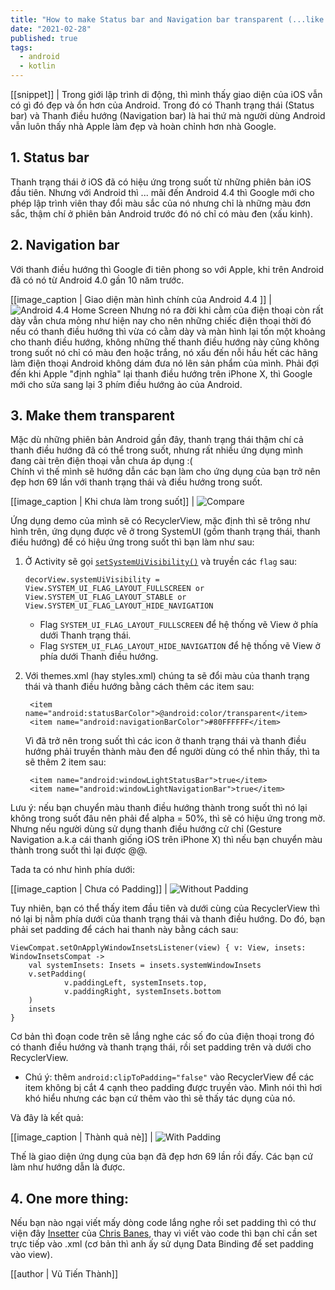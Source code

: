 ```yaml
---
title: "How to make Status bar and Navigation bar transparent (...like iOS) on Android"
date: "2021-02-28"
published: true
tags:
  - android
  - kotlin
---
```


[[snippet]]
| Trong giới lập trình di động, thì mình thấy giao diện của iOS vẫn có gì đó đẹp và ổn hơn của Android. Trong đó có Thanh trạng thái (Status bar) và Thanh điều hướng (Navigation bar) là hai thứ mà người dùng Android vẫn luôn thấy nhà Apple làm đẹp và hoàn chỉnh hơn nhà Google.

## 1. Status bar
Thanh trạng thái ở iOS đã có hiệu ứng trong suốt từ những phiên bản iOS đầu tiên. Nhưng với Android thì  ... mãi đến Android 4.4 thì Google mới cho phép lập trình viên thay đổi màu sắc của nó nhưng chỉ là những màu đơn sắc, thậm chí ở phiên bản Android trước đó nó chỉ có màu đen (xấu kinh).

## 2. Navigation bar
Với thanh điều hướng thì Google đi tiên phong so với Apple, khi trên Android đã có nó từ Android 4.0 gần 10 năm trước.

[[image_caption | Giao diện màn hình chính của Android 4.4 ]]
| ![Android 4.4 Home Screen](images/android_4_4_home_screen.jpg)
Nhưng nó ra đời khi cằm của điện thoại còn rất dày vẫn chưa mỏng như hiện nay cho nên những chiếc điện thoại thời đó nếu có thanh điều hướng thì vừa có cằm dày và màn hình lại tốn một khoảng cho thanh điều hướng, không những thế thanh điều hướng này cũng không trong suốt nó chỉ có màu đen hoặc trắng, nó xấu đến nỗi hầu hết các hãng làm điện thoại Android không dám đưa nó lên sản phẩm của mình. Phải đợi đến khi Apple "định nghĩa" lại thanh điều hướng trên iPhone X, thì Google mới cho sửa sang lại 3 phím điều hướng ảo của Android.

## 3. Make them transparent
Mặc dù những phiên bản Android gần đây, thanh trạng thái thậm chí cả thanh điều hướng đã có thể trong suốt, nhưng rất nhiều ứng dụng mình đang cài trên điện thoại vẫn chưa áp dụng :(  
Chính vì thế mình sẽ hướng dẫn các bạn làm cho ứng dụng của bạn trở nên đẹp hơn 69 lần với thanh trạng thái và điều hướng trong suốt.

[[image_caption | Khi chưa làm trong suốt]]
| ![Compare](images/default.png)

Ứng dụng demo của mình sẽ có RecyclerView, mặc định thì sẽ trông như hình trên, ứng dụng được vẽ ở trong SystemUI (gồm thanh trạng thái, thanh điều hướng) để có hiệu ứng trong suốt thì bạn làm như sau:

 1. Ở Activity sẽ gọi [`setSystemUiVisibility()`](https://developer.android.com/reference/android/view/View.html#setSystemUiVisibility%28int%29) và truyền các `flag` sau:

		decorView.systemUiVisibility = View.SYSTEM_UI_FLAG_LAYOUT_FULLSCREEN or View.SYSTEM_UI_FLAG_LAYOUT_STABLE or View.SYSTEM_UI_FLAG_LAYOUT_HIDE_NAVIGATION

	- Flag `SYSTEM_UI_FLAG_LAYOUT_FULLSCREEN` để hệ thống vẽ View ở phía dưới Thanh trạng thái.
    - Flag `SYSTEM_UI_FLAG_LAYOUT_HIDE_NAVIGATION` để hệ thống vẽ View ở phía dưới Thanh điều hướng.

2. Với themes.xml (hay styles.xml) chúng ta sẽ đổi màu của thanh trạng thái và thanh điều hướng bằng cách thêm các item sau:

		<item name="android:statusBarColor">@android:color/transparent</item>
		<item name="android:navigationBarColor">#80FFFFFF</item>

	Vì đã trở nên trong suốt thì các icon ở thanh trạng thái và thanh điều hướng phải truyền thành màu đen để người dùng có thể nhìn thấy, thì ta sẽ thêm 2 item sau:

		<item name="android:windowLightStatusBar">true</item>
		<item name="android:windowLightNavigationBar">true</item>
Lưu ý: nếu bạn chuyển màu thanh điều hướng thành trong suốt thì nó lại không trong suốt đâu nên phải để alpha = 50%, thì sẽ có hiệu ứng trong mờ. Nhưng nếu người dùng sử dụng thanh điều hướng cử chỉ (Gesture Navigation a.k.a cái thanh giống iOS trên iPhone X) thì nếu bạn chuyển màu thành trong suốt thì lại được @@.

Tada ta có như hình phía dưới:

[[image_caption | Chưa có Padding]]
| ![Without Padding ](images/without_padding.png)

Tuy nhiên, bạn có thể thấy item đầu tiên và dưới cùng của RecyclerView thì nó lại bị nằm phía dưới của thanh trạng thái và thanh điều hướng. Do đó, bạn phải set padding để cách hai thanh này bằng cách sau:

	ViewCompat.setOnApplyWindowInsetsListener(view) { v: View, insets: WindowInsetsCompat ->  
		val systemInsets: Insets = insets.systemWindowInsets  
		v.setPadding(  
		        v.paddingLeft, systemInsets.top,  
		        v.paddingRight, systemInsets.bottom  
		)  
		insets  
	}

Cơ bản thì đoạn code trên sẽ lắng nghe các số đo của điện thoại trong đó có thanh điều hướng và thanh trạng thái, rồi set padding trên và dưới cho RecyclerView.

- Chú ý: thêm `android:clipToPadding="false"` vào  RecyclerView để các item không bị cắt 4 cạnh theo padding được truyền vào. Mình nói thì hơi khó hiểu nhưng các bạn cứ thêm vào thì sẽ thấy tác dụng của nó.

Và đây là kết quả:


[[image_caption | Thành quả nè]]
| ![With Padding ](images/with_padding.png)

Thế là giao diện ứng dụng của bạn đã đẹp hơn 69 lần rồi đấy. Các bạn cứ làm như hướng dẫn là được. 

## 4. One more thing: 
Nếu bạn nào ngại viết mấy dòng code lắng nghe rồi set padding thì có thư viện đây [Insetter](https://github.com/chrisbanes/insetter)  của [Chris Banes](https://medium.com/androiddevelopers/windowinsets-listeners-to-layouts-8f9ccc8fa4d1), thay vì viết vào code thì bạn chỉ cần set trực tiếp vào .xml (cơ bản thì anh ấy sử dụng Data Binding để set padding vào view).

[[author | Vũ Tiến Thành]]

